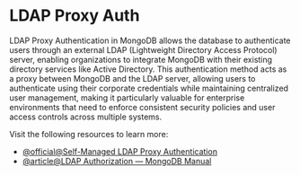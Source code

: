 # LDAP Proxy Auth

LDAP Proxy Authentication in MongoDB allows the database to authenticate users through an external LDAP (Lightweight Directory Access Protocol) server, enabling organizations to integrate MongoDB with their existing directory services like Active Directory. This authentication method acts as a proxy between MongoDB and the LDAP server, allowing users to authenticate using their corporate credentials while maintaining centralized user management, making it particularly valuable for enterprise environments that need to enforce consistent security policies and user access controls across multiple systems.

Visit the following resources to learn more:

- [@official@Self-Managed LDAP Proxy Authentication](https://www.mongodb.com/docs/manual/core/security-ldap/)
- [@article@LDAP Authorization — MongoDB Manual](https://www.xuchao.org/docs/mongodb/core/security-ldap-external.html)